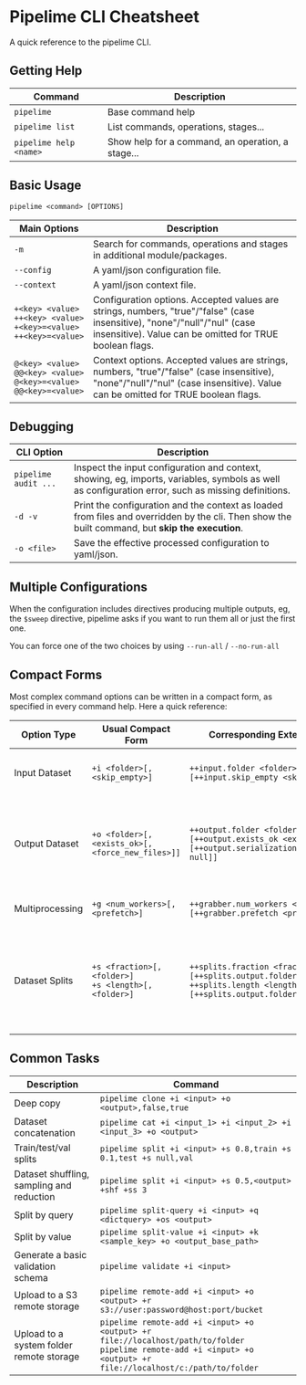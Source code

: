 # Pipelime CLI Cheatsheet

A quick reference to the pipelime CLI.

## Getting Help

| Command | Description |
| ---- | ---- |
| `pipelime` | Base command help |
| `pipelime list` | List commands, operations, stages... |
| `pipelime help <name>` | Show help for a command, an operation, a stage... |

## Basic Usage

`pipelime <command> [OPTIONS]`

| Main Options | Description |
| ---- | ---- |
| `-m` | Search for commands, operations and stages in additional module/packages. |
| `--config` | A yaml/json configuration file. |
| `--context` | A yaml/json context file. |
| `+<key> <value>`<br>`++<key> <value>`<br>`+<key>=<value>`<br>`++<key>=<value>` | Configuration options. Accepted values are strings, numbers, "true"/"false" (case insensitive), "none"/"null"/"nul" (case insensitive). Value can be omitted for TRUE boolean flags. |
| `@<key> <value>`<br>`@@<key> <value>`<br>`@<key>=<value>`<br>`@@<key>=<value>` | Context options. Accepted values are strings, numbers, "true"/"false" (case insensitive), "none"/"null"/"nul" (case insensitive). Value can be omitted for TRUE boolean flags. |

## Debugging

| CLI Option | Description |
| ---- | ---- |
| `pipelime audit ...` | Inspect the input configuration and context, showing, eg, imports, variables, symbols as well as configuration error, such as missing definitions. |
| `-d -v` | Print the configuration and the context as loaded from files and overridden by the cli. Then show the built command, but **skip the execution**. |
| `-o <file>` | Save the effective processed configuration to yaml/json. |

## Multiple Configurations

When the configuration includes directives producing multiple outputs, eg, the `$sweep` directive, pipelime asks if you want to run them all or just the first one.

You can force one of the two choices by using `--run-all` / `--no-run-all`

## Compact Forms

Most complex command options can be written in a compact form,
as specified in every command help. Here a quick reference:

| Option Type | Usual Compact Form | Corresponding Extended Definition | Notes |
| ---- | ---- | ---- | ---- |
| Input Dataset | `+i <folder>[,<skip_empty>]` | `++input.folder <folder> [++input.skip_empty <skip_empty>]` | `<skip_empty>` is an optional flag to skip empty samples. |
| Output Dataset | `+o <folder>[,<exists_ok>[,<force_new_files>]]` | `++output.folder <folder> [++output.exists_ok <exists_ok> [++output.serialization.override.DEEP_COPY null]]` | when `<force_new_files>` is TRUE the output dataset will not contain remote references nor hard/soft links. |
| Multiprocessing | `+g <num_workers>[,<prefetch>]` | `++grabber.num_workers <num_workers> [++grabber.prefetch <prefetch>]` | Both values should be positive integers. |
| Dataset Splits | `+s <fraction>[,<folder>]`<br>`+s <length>[,<folder>]` | `++splits.fraction <fraction> [++splits.output.folder <folder>]`<br>`++splits.length <length> [++splits.output.folder <folder>]` | `<fraction>` must be between 0 and 1, while `<length>` is a positive integer. One split may have `null` length to get all remaining samples. |

## Common Tasks

| Description | Command |
| ---- | ---- |
| Deep copy | `pipelime clone +i <input> +o <output>,false,true` |
| Dataset concatenation | `pipelime cat +i <input_1> +i <input_2> +i <input_3> +o <output>` |
| Train/test/val splits | `pipelime split +i <input> +s 0.8,train +s 0.1,test +s null,val` |
| Dataset shuffling, sampling and reduction | `pipelime split +i <input> +s 0.5,<output> +shf +ss 3` |
| Split by query | `pipelime split-query +i <input> +q <dictquery> +os <output>` |
| Split by value | `pipelime split-value +i <input> +k <sample_key> +o <output_base_path>` |
| Generate a basic validation schema | `pipelime validate +i <input>` |
| Upload to a S3 remote storage | `pipelime remote-add +i <input> +o <output> +r s3://user:password@host:port/bucket` |
| Upload to a system folder remote storage | `pipelime remote-add +i <input> +o <output> +r file://localhost/path/to/folder`<br>`pipelime remote-add +i <input> +o <output> +r file://localhost/c:/path/to/folder` |
